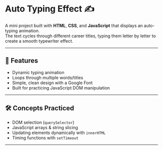 # Auto Typing Effect ✍️

A mini project built with **HTML**, **CSS**, and **JavaScript** that displays an auto-typing animation.  
The text cycles through different career titles, typing them letter by letter to create a smooth typewriter effect.

---

## 🚀 Features
- Dynamic typing animation  
- Loops through multiple words/titles  
- Simple, clean design with a Google Font  
- Built for practicing JavaScript DOM manipulation  

---

## 🛠️ Concepts Practiced
- DOM selection (`querySelector`)  
- JavaScript arrays & string slicing  
- Updating elements dynamically with `innerHTML`  
- Timing functions with `setTimeout`  

---
